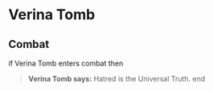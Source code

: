 # Verina Tomb



## Combat

if Verina Tomb enters combat  then


>**Verina Tomb says:** Hatred is the Universal Truth.
end








